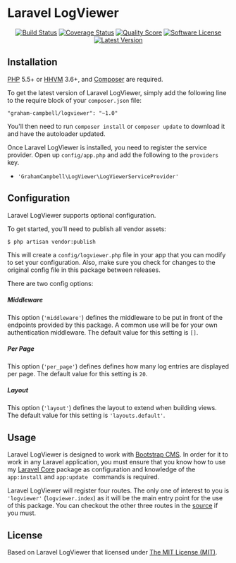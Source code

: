 Laravel LogViewer
=================

<p align="center">
<a href="https://travis-ci.org/BootstrapCMS/LogViewer"><img src="https://img.shields.io/travis/BootstrapCMS/LogViewer/master.svg?style=flat-square" alt="Build Status"></img></a>
<a href="https://scrutinizer-ci.com/g/BootstrapCMS/LogViewer/code-structure"><img src="https://img.shields.io/scrutinizer/coverage/g/BootstrapCMS/LogViewer.svg?style=flat-square" alt="Coverage Status"></img></a>
<a href="https://scrutinizer-ci.com/g/BootstrapCMS/LogViewer"><img src="https://img.shields.io/scrutinizer/g/BootstrapCMS/LogViewer.svg?style=flat-square" alt="Quality Score"></img></a>
<a href="LICENSE"><img src="https://img.shields.io/badge/license-MIT-brightgreen.svg?style=flat-square" alt="Software License"></img></a>
<a href="https://github.com/BootstrapCMS/LogViewer/releases"><img src="https://img.shields.io/github/release/BootstrapCMS/LogViewer.svg?style=flat-square" alt="Latest Version"></img></a>
</p>


## Installation

[PHP](https://php.net) 5.5+ or [HHVM](http://hhvm.com) 3.6+, and [Composer](https://getcomposer.org) are required.

To get the latest version of Laravel LogViewer, simply add the following line to the require block of your `composer.json` file:

```
"graham-campbell/logviewer": "~1.0"
```

You'll then need to run `composer install` or `composer update` to download it and have the autoloader updated.

Once Laravel LogViewer is installed, you need to register the service provider. Open up `config/app.php` and add the following to the `providers` key.

* `'GrahamCampbell\LogViewer\LogViewerServiceProvider'`


## Configuration

Laravel LogViewer supports optional configuration.

To get started, you'll need to publish all vendor assets:

```bash
$ php artisan vendor:publish
```

This will create a `config/logviewer.php` file in your app that you can modify to set your configuration. Also, make sure you check for changes to the original config file in this package between releases.

There are two config options:

##### Middleware

This option (`'middleware'`) defines the middleware to be put in front of the endpoints provided by this package. A common use will be for your own authentication middleware. The default value for this setting is `[]`.

##### Per Page

This option (`'per_page'`) defines defines how many log entries are displayed per page. The default value for this setting is `20`.

##### Layout

This option (`'layout'`) defines the layout to extend when building views. The default value for this setting is `'layouts.default'`.


## Usage

Laravel LogViewer is designed to work with [Bootstrap CMS](https://github.com/BootstrapCMS/CMS). In order for it to work in any Laravel application, you must ensure that you know how to use my [Laravel Core](https://github.com/GrahamCampbell/Laravel-Core) package as configuration and knowledge of the `app:install` and `app:update ` commands is required.

Laravel LogViewer will register four routes. The only one of interest to you is `'logviewer'` (`logviewer.index`) as it will be the main entry point for the use of this package. You can checkout the other three routes in the [source](https://github.com/BootstrapCMS/LogViewer/blob/master/src/routes.php) if you must.


## License

Based on Laravel LogViewer that licensed under [The MIT License (MIT)](LICENSE).
